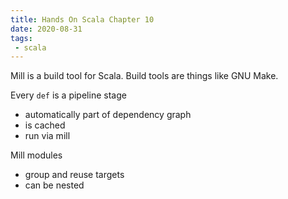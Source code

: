 ```yaml
---
title: Hands On Scala Chapter 10
date: 2020-08-31
tags:
 - scala
---
```


Mill is a build tool for Scala. Build tools are things like GNU Make.

Every `def` is a pipeline stage
 - automatically part of dependency graph
 - is cached
 - run via mill

Mill modules
 - group and reuse targets
 - can be nested
 

